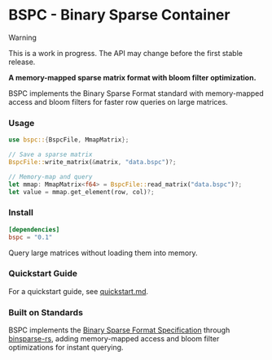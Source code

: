 # BSPC - Binary Sparse Container

> [!WARNING]
> This is a work in progress. The API may change before the first stable release.

<!-- [![Crates.io](https://img.shields.io/crates/v/bspc.svg)](https://crates.io/crates/bspc)
[![Documentation](https://docs.rs/bspc/badge.svg)](https://docs.rs/bspc/) -->

**A memory-mapped sparse matrix format with bloom filter optimization.**

BSPC implements the Binary Sparse Format standard with memory-mapped access and bloom filters for faster row queries on large matrices.

### Usage

```rust
use bspc::{BspcFile, MmapMatrix};

// Save a sparse matrix
BspcFile::write_matrix(&matrix, "data.bspc")?;

// Memory-map and query
let mmap: MmapMatrix<f64> = BspcFile::read_matrix("data.bspc")?;
let value = mmap.get_element(row, col)?;
```

### Install

```toml
[dependencies]
bspc = "0.1"
```

Query large matrices without loading them into memory.


### Quickstart Guide

For a quickstart guide, see [quickstart.md](quickstart.md).

### Built on Standards

BSPC implements the [Binary Sparse Format Specification](https://graphblas.org/binsparse-specification/) through [binsparse-rs](https://github.com/drbh/binsparse-rs), adding memory-mapped access and bloom filter optimizations for instant querying.